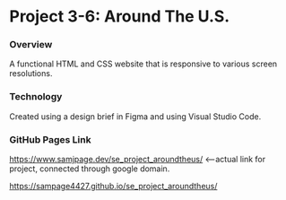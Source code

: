 # Project 3-6: Around The U.S.

### Overview  

A functional HTML and CSS website that is responsive to various screen resolutions.

### Technology

Created using a design brief in Figma and using Visual Studio Code.

### GitHub Pages Link
https://www.samjpage.dev/se_project_aroundtheus/ <--actual link for project, connected through google domain.

https://sampage4427.github.io/se_project_aroundtheus/ <!-- Used for automated testing -->
